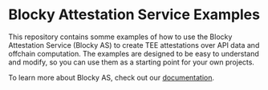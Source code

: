 # Blocky Attestation Service Examples 

This repository contains somme examples of how to use the Blocky Attestation 
Service (Blocky AS) to create TEE attestations over API data and offchain
computation. The examples are designed to be easy to understand and modify, so
you can use them as a starting point for your own projects. 

To learn more about Blocky AS, check out our 
[documentation](https://blocky-docs.redocly.app/).

